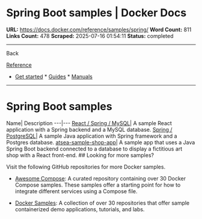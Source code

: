 # Spring Boot samples | Docker Docs

**URL:** https://docs.docker.com/reference/samples/spring/
**Word Count:** 811
**Links Count:** 478
**Scraped:** 2025-07-16 01:54:11
**Status:** completed

---

Back

[Reference](https://docs.docker.com/reference/)

  * [Get started](https://docs.docker.com/get-started/)   * [Guides](https://docs.docker.com/guides/)   * [Manuals](https://docs.docker.com/manuals/)

* * *

# Spring Boot samples

Name| Description   ---|---   [React / Spring / MySQL](https://github.com/docker/awesome-compose/tree/master/react-java-mysql)| A sample React application with a Spring backend and a MySQL database.   [Spring / PostgreSQL](https://github.com/docker/awesome-compose/tree/master/spring-postgres)| A sample Java application with Spring framework and a Postgres database.   [atsea-sample-shop-app](https://github.com/dockersamples/atsea-sample-shop-app)| A sample app that uses a Java Spring Boot backend connected to a database to display a fictitious art shop with a React front-end.      ## Looking for more samples?

Visit the following GitHub repositories for more Docker samples.

  * [Awesome Compose](https://github.com/docker/awesome-compose): A curated repository containing over 30 Docker Compose samples. These samples offer a starting point for how to integrate different services using a Compose file.

  * [Docker Samples](https://github.com/dockersamples?q=&type=all&language=&sort=stargazers): A collection of over 30 repositories that offer sample containerized demo applications, tutorials, and labs.